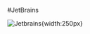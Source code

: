 #JetBrains

![Jetbrains](https://upload.wikimedia.org/wikipedia/en/0/08/JetBrains_beam_logo.svg){width:250px}
